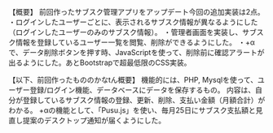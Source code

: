 【概要】
前回作ったサブスク管理アプリをアップデート今回の追加実装は2点。
・ログインしたユーザーごとに、表示されるサブスク情報が異なるようにした（ログインしたユーザーのみのサブスク情報）。
・管理者画面を実装し、サブスク情報を登録しているユーザー一覧を閲覧、削除ができるようにした。
・+αで、データ削除ボタンを押す時、JavaScriptを使って、削除前に確認アラートが出るようにした。あとBootstrapで超最低限のCSS実装。

【以下、前回作ったもののかなtん概要】
機能的には、PHP, Mysqlを使って、ユーザー登録/ログイン機能、データベースにデータを保存するもの。
内容は、自分が登録しているサブスク情報の登録、更新、削除、支払い金額（月額合計）がわかる。
+αの機能として、「Pusu.js」を使い、毎月25日にサブスク支払額と見直し提案のデスクトップ通知が届くようにした。
